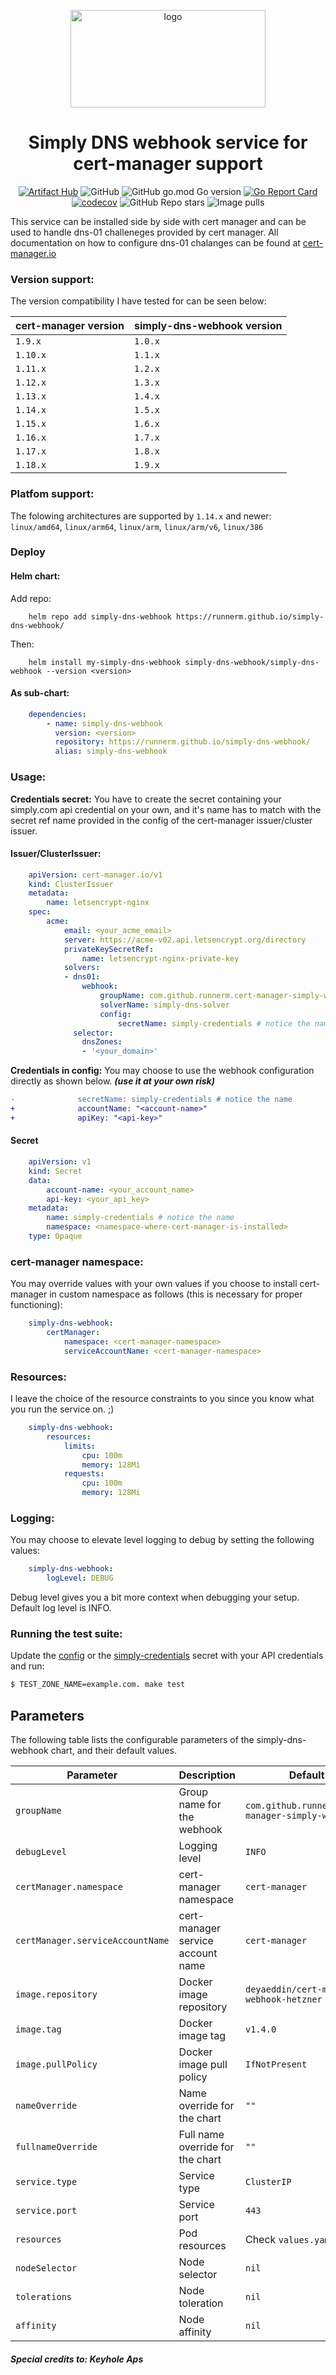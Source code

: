 <p align="center">
  <img src="https://user-images.githubusercontent.com/51089137/193522982-c0792104-7ecd-4e6c-a4a9-56b066b65331.png" height="156" width="312" alt="logo" />
</p>

<div align="center">

# Simply DNS webhook service for cert-manager support
  
</div>

<div align="center">
  
[![Artifact Hub](https://img.shields.io/endpoint?url=https://artifacthub.io/badge/repository/simply-dns-webhook)](https://artifacthub.io/packages/search?repo=simply-dns-webhook) ![GitHub](https://img.shields.io/github/license/runnerm/simply-dns-webhook) ![GitHub go.mod Go version](https://img.shields.io/github/go-mod/go-version/runnerm/simply-dns-webhook) [![Go Report Card](https://goreportcard.com/badge/github.com/runnerm/simply-dns-webhook)](https://goreportcard.com/report/github.com/runnerm/simply-dns-webhook) [![codecov](https://codecov.io/gh/RunnerM/simply-dns-webhook/graph/badge.svg?token=O7YKKBP0IO)](https://codecov.io/gh/RunnerM/simply-dns-webhook) ![GitHub Repo stars](https://img.shields.io/github/stars/runnerm/simply-dns-webhook) ![Image pulls](https://img.shields.io/badge/Image%20pulls-85K<-brightgreen)

</div>

This service can be installed side by side with cert manager and can be used to handle dns-01 challeneges provided by cert manager. All documentation on how to configure dns-01 chalanges can be found at  [cert-manager.io](https://cert-manager.io/docs/configuration/acme/dns01/webhook/)

### Version support:
The version compatibility I have tested for can be seen below:

| cert-manager version | simply-dns-webhook version |
|----------------------|----------------------------|
| `1.9.x`              | `1.0.x`                    |
| `1.10.x`             | `1.1.x`                    |
| `1.11.x`             | `1.2.x`                    |
| `1.12.x`             | `1.3.x`                    |
| `1.13.x`             | `1.4.x`                    |
| `1.14.x`             | `1.5.x`                    |
| `1.15.x`             | `1.6.x`                    |
| `1.16.x`             | `1.7.x`                    |
| `1.17.x`             | `1.8.x`                    |
| `1.18.x`             | `1.9.x`                    |

### Platfom support:
The folowing architectures are supported by `1.14.x` and newer: `linux/amd64`, `linux/arm64`, `linux/arm`, `linux/arm/v6`, `linux/386` 

### Deploy
#### Helm chart: 
Add repo:
```shell
    helm repo add simply-dns-webhook https://runnerm.github.io/simply-dns-webhook/
```
Then:
```shell
    helm install my-simply-dns-webhook simply-dns-webhook/simply-dns-webhook --version <version>
```
#### As sub-chart:
```YAML
    dependencies:
        - name: simply-dns-webhook
          version: <version>
          repository: https://runnerm.github.io/simply-dns-webhook/
          alias: simply-dns-webhook
```
### Usage:

**Credentials secret:**
You have to create the secret containing your simply.com api credential on your own, and 
it's name has to match with the secret ref name provided in the config of the cert-manager
issuer/cluster issuer.


#### Issuer/ClusterIssuer:
```YAML
    apiVersion: cert-manager.io/v1
    kind: ClusterIssuer
    metadata:
        name: letsencrypt-nginx
    spec:
        acme:
            email: <your_acme_email>
            server: https://acme-v02.api.letsencrypt.org/directory
            privateKeySecretRef:
                name: letsencrypt-nginx-private-key
            solvers:
            - dns01:
                webhook:
                    groupName: com.github.runnerm.cert-manager-simply-webhook
                    solverName: simply-dns-solver
                    config:
                        secretName: simply-credentials # notice the name
              selector:
                dnsZones:
                - '<your_domain>'
```

**Credentials in config:**
You may choose to use the webhook configuration directly as shown below.
**_(use it at your own risk)_**
```diff
-              secretName: simply-credentials # notice the name
+              accountName: "<account-name>"
+              apiKey: "<api-key>"
```
#### Secret
```YAML
    apiVersion: v1
    kind: Secret
    data:
        account-name: <your_account_name>
        api-key: <your_api_key>
    metadata:
        name: simply-credentials # notice the name
        namespace: <namespace-where-cert-manager-is-installed>
    type: Opaque
```
### cert-manager namespace:

You may override values with your own values if you choose to install cert-manager in custom namespace as follows (this is necessary for proper functioning):
```YAML
    simply-dns-webhook:
        certManager:
            namespace: <cert-manager-namespace>
            serviceAccountName: <cert-manager-namespace>
```
### Resources:
I leave the choice of the resource constraints to you since you know what you run the service on. ;) 
```YAML
    simply-dns-webhook:
        resources: 
            limits:
                cpu: 100m  
                memory: 128Mi
            requests:
                cpu: 100m
                memory: 128Mi
```

### Logging:
You may choose to elevate level logging to debug by setting the following values:
```YAML
    simply-dns-webhook:
        logLevel: DEBUG
```
Debug level gives you a bit more context when debugging your setup. Default log level is INFO.

### Running the test suite:

Update the [config](testdata/simply-dns-webhook/config.json) or the [simply-credentials](testdata/simply-dns-webhook/simply-credentials.yaml) secret with your API credentials and run:

```bash
$ TEST_ZONE_NAME=example.com. make test
```

## Parameters 

The following table lists the configurable parameters of the simply-dns-webhook chart, and their default values.

| Parameter                        | Description                       | Default                                          |
|----------------------------------|-----------------------------------|--------------------------------------------------|
| `groupName`                      | Group name for the webhook        | `com.github.runnerm.cert-manager-simply-webhook` |
| `debugLevel`                     | Logging level                     | `INFO`                                           |
| `certManager.namespace`          | cert-manager namespace            | `cert-manager`                                   |
| `certManager.serviceAccountName` | cert-manager service account name | `cert-manager`                                   |
| `image.repository`               | Docker image repository           | `deyaeddin/cert-manager-webhook-hetzner`         |
| `image.tag`                      | Docker image tag                  | `v1.4.0`                                         |
| `image.pullPolicy`               | Docker image pull policy          | `IfNotPresent`                                   |
| `nameOverride`                   | Name override for the chart       | `""`                                             |
| `fullnameOverride`               | Full name override for the chart  | `""`                                             |
| `service.type`                   | Service type                      | `ClusterIP`                                      |
| `service.port`                   | Service port                      | `443`                                            |
| `resources`                      | Pod resources                     | Check `values.yaml` file                         |
| `nodeSelector`                   | Node selector                     | `nil`                                            |
| `tolerations`                    | Node toleration                   | `nil`                                            |
| `affinity`                       | Node affinity                     | `nil`                                            |

##### Special credits to: **Keyhole Aps** 
